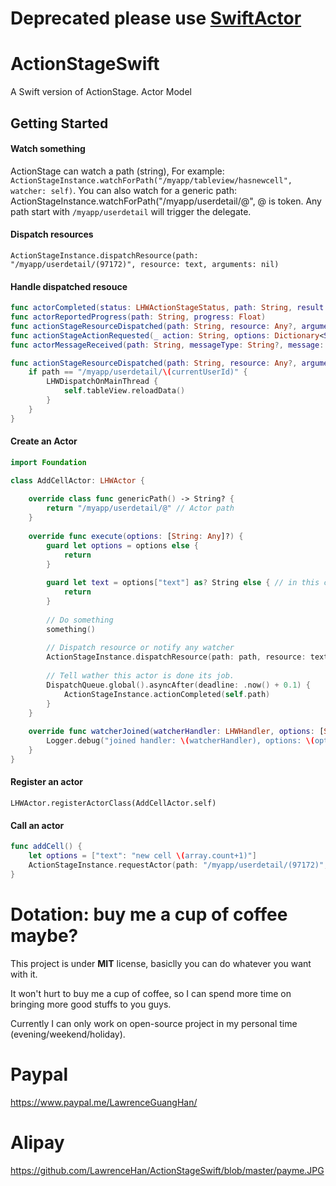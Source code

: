 # Deprecated please use [SwiftActor](https://github.com/LawrenceHan/SwiftActor)

# ActionStageSwift
A Swift version of ActionStage.
Actor Model

## Getting Started

#### Watch something

ActionStage can watch a path (string), For example: `ActionStageInstance.watchForPath("/myapp/tableview/hasnewcell", watcher: self)`. You can also watch for a generic path: ActionStageInstance.watchForPath("/myapp/userdetail/@", @ is token. Any path start with `/myapp/userdetail` will trigger the delegate.

#### Dispatch resources

`ActionStageInstance.dispatchResource(path: "/myapp/userdetail/(97172)", resource: text, arguments: nil)`

#### Handle dispatched resouce

``` swift
func actorCompleted(status: LHWActionStageStatus, path: String, result: Any?)
func actorReportedProgress(path: String, progress: Float)
func actionStageResourceDispatched(path: String, resource: Any?, arguments: Any?)
func actionStageActionRequested(_ action: String, options: Dictionary<String, Any>?)
func actorMessageReceived(path: String, messageType: String?, message: Any?)
```

``` swift
func actionStageResourceDispatched(path: String, resource: Any?, arguments: Any?) {
    if path == "/myapp/userdetail/\(currentUserId)" {
        LHWDispatchOnMainThread {
            self.tableView.reloadData()
        }
    }
}
```

#### Create an Actor

``` swift
import Foundation

class AddCellActor: LHWActor {
    
    override class func genericPath() -> String? {
        return "/myapp/userdetail/@" // Actor path
    }
    
    override func execute(options: [String: Any]?) {
        guard let options = options else {
            return
        }
        
        guard let text = options["text"] as? String else { // in this case we passed a string parameter to it
            return
        }
        
        // Do something
        something()
        
        // Dispatch resource or notify any watcher 
        ActionStageInstance.dispatchResource(path: path, resource: text, arguments: nil)
        
        // Tell wather this actor is done its job.
        DispatchQueue.global().asyncAfter(deadline: .now() + 0.1) {
            ActionStageInstance.actionCompleted(self.path)
        }
    }
    
    override func watcherJoined(watcherHandler: LHWHandler, options: [String : Any]?, waitingInActorQueue: Bool) {
        Logger.debug("joined handler: \(watcherHandler), options: \(options ?? [:]), path: \(path)")
    }
}
```

#### Register an actor

```LHWActor.registerActorClass(AddCellActor.self)```

#### Call an actor

``` swift
func addCell() {
    let options = ["text": "new cell \(array.count+1)"]
    ActionStageInstance.requestActor(path: "/myapp/userdetail/(97172)", options: options, watcher: nil)
}
```

# Dotation: buy me a cup of coffee maybe?
This project is under **MIT** license, basiclly you can do whatever you want with it.

It won't hurt to buy me a cup of coffee, so I can spend more time on bringing more good stuffs to you guys.

Currently I can only work on open-source project in my personal time (evening/weekend/holiday).

# Paypal
https://www.paypal.me/LawrenceGuangHan/

# Alipay
https://github.com/LawrenceHan/ActionStageSwift/blob/master/payme.JPG
